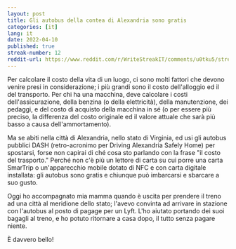 ```yaml
---
layout: post
title: Gli autobus della contea di Alexandria sono gratis 
categories: [it]
lang: it
date: 2022-04-10
published: true
streak-number: 12
reddit-url: https://www.reddit.com/r/WriteStreakIT/comments/u0tku5/streak_12_gli_autobus_della_contea_di_alexandria/
---
```

Per calcolare il costo della vita di un luogo, ci sono molti fattori che devono venire presi in considerazione; i più grandi sono il costo dell'alloggio ed il del transporto. Per chi ha una macchina, deve calcolare i costi dell'assicurazione, della benzina (o della elettricità), della manutenzione, dei pedaggi, e del costo di acquisto della macchina in sé (o per essere più preciso, la differenza del costo originale ed il valore attuale che sarà più basso a causa dell'ammortamento).

Ma se abiti nella città di Alexandria, nello stato di Virginia, ed usi gli autobus pubblici DASH (retro-acronimo per Driving Alexandria Safely Home) per spostarsi, forse non capirai di ché cosa sto parlando con la frase "il costo del trasporto." Perché non c'è più un lettore di carta su cui porre una carta SmarTrip o un'apparecchio mobile dotato di NFC e con carta digitale installata: gli autobus sono gratis e chiunque può imbarcarsi e sbarcare a suo gusto. 

Oggi ho accompagnato mia mamma quando è uscita per prendere il treno ad una città al meridione dello stato; l'avevo convinta ad arrivare in stazione con l'autobus al posto di pagage per un Lyft. L'ho aiutato portando dei suoi bagagli al treno, e ho potuto ritornare a casa dopo, il tutto senza pagare niente.

È davvero bello!
